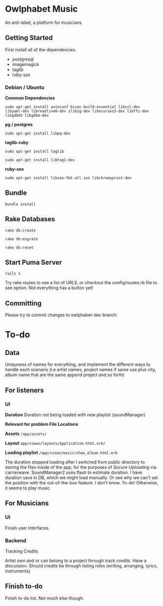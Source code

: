 # Owlphabet Music
An anti-label, a platform for musicians.

## Getting Started
First install all of the dependencies.


* postgresql
* imagemagick
* taglib
* ruby-sox
 

### Debian / Ubuntu

**Common Dependencies**

`sudo apt-get install autoconf bison build-essential libssl-dev libyaml-dev libreadline6-dev zlib1g-dev libncurses5-dev libffi-dev libgdbm3 libgdbm-dev`

**pg / postgres**

`sudo apt-get install libpq-dev`

**taglib-ruby**

`sudo apt-get install taglib`

`sudo apt-get install libtag1-dev`

**ruby-sox**

`sudo apt-get install libsox-fmt-all sox libchromaprint-dev`

## Bundle 
`bundle install`

## Rake Databases 
`rake db:create`

`rake db:migrate`

`rake db:reset`

## Start Puma Server
`rails s`

Try rake routes to see a list of URLS, or checkout the config/routes.rb file to see option. Not everything has a button yet!

## Committing
Please try to commit changes to owlphabet-dev branch.

# To-do

## Data
Uniquness of names for everything, and implement the different ways to handle each scenario (i.e artist names, project names if same use plus city, album name that are the same append project and so forth) 

## For listeners

### UI

**Duration**
Duration not being loaded with new playlist (soundManager) 

**Relevant for problem File Locations**

**Assets**
`/app/assets/`

**Layout**
`app/views/layouts/application.html.erb/`

**Loading playlist**
`/app/views/music/show_album.html.erb`

The duration stopped loading after I switched from public directory to storing the files inside of the app, for the purposes of *Secure Uploading* via carrierwave. SoundManager2 uses flash to estimate duration. I have duration save in DB, which we might load manually. Or see why we can't set the position with the out-of-the-box feature. I don't know. To-do! Otherwise, it seems to play music.

## For Musicians

### UI

Finish user interfaces.

### Backend

Tracking Credits

Artist own and or can belong to a project through track credits. Have a discussion. Should credits be through listing roles (writing, arranging, lyrics, instruments)

## Finish to-do
Finish to-do list. Not much else though. 